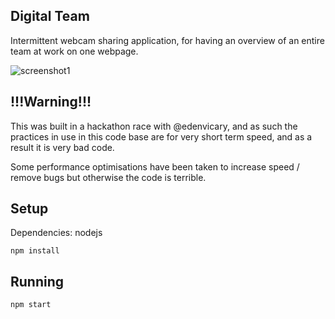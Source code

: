 ## Digital Team

Intermittent webcam sharing application, for having an overview of an entire team at work on one webpage.

![screenshot1](https://cloud.githubusercontent.com/assets/608054/8880093/735ff72a-3279-11e5-87ae-9d62a8aff2fe.png)

## !!!Warning!!!

This was built in a hackathon race with @edenvicary, and as such the practices in use in this code base are for very short term speed, and as a result it is very bad code.

Some performance optimisations have been taken to increase speed / remove bugs but otherwise the code is terrible.

## Setup

Dependencies: nodejs

```
npm install
```

## Running

```
npm start
```
